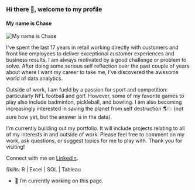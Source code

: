 ### Hi there 👋, welcome to my profile
#### My name is Chase
![My name is Chase](https://media-exp1.licdn.com/dms/image/C4D16AQGGcJfD2DtDCw/profile-displaybackgroundimage-shrink_350_1400/0/1516810690613?e=1665014400&v=beta&t=SxDRj0J4l5Rommct2Rf8FLE7Mlyt5XqUN0D_yi8miPE)

I've spent the last 17 years in retail working directly with customers and front line employees to deliver exceptional customer experiences and business results. I am always motivated by a good challenge or problem to solve. After doing some serious self reflection over the past couple of years about where I want my career to take me, I've discovered the awesome world of data analytics.  

Outside of work, I am fueld by a passion for sport and competition: particularly NFL football and golf. However, some of my favorite games to play also include badminton, pickleball, and bowling. I am also becoming increasingly interested in saving the planet from self destruction 🌎💥 (not sure how yet, but the answer is in the data).  

I'm currently building out my portfolio. It will include projects relating to all of my interests in and outside of work. Please feel free to comment on my work, ask questions, or suggest topics for me to play with. Thank you for visiting!

Connect with me on [LinkedIn](www.linkedin.com/in/carlson-chase).

Skills: R | Excel | SQL | Tableau

- 🔭 I’m currently working on this page. 






